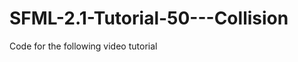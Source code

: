 SFML-2.1-Tutorial-50---Collision
================================

Code for the following video tutorial 

